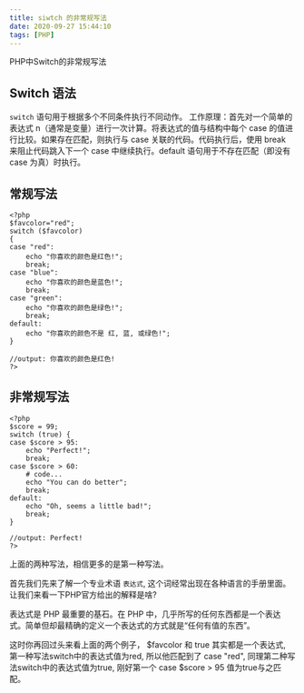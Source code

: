 ```yaml
---
title: siwtch 的非常规写法
date: 2020-09-27 15:44:10
tags: [PHP]
---
```


PHP中Switch的非常规写法

## Switch 语法

`switch` 语句用于根据多个不同条件执行不同动作。
工作原理：首先对一个简单的表达式 n（通常是变量）进行一次计算。将表达式的值与结构中每个 case 的值进行比较。如果存在匹配，则执行与 case 关联的代码。代码执行后，使用 break 来阻止代码跳入下一个 case 中继续执行。default 语句用于不存在匹配（即没有 case 为真）时执行。

## 常规写法

```
<?php
$favcolor="red";
switch ($favcolor)
{
case "red":
    echo "你喜欢的颜色是红色!";
    break;
case "blue":
    echo "你喜欢的颜色是蓝色!";
    break;
case "green":
    echo "你喜欢的颜色是绿色!";
    break;
default:
    echo "你喜欢的颜色不是 红, 蓝, 或绿色!";
}

//output: 你喜欢的颜色是红色!
?>
```

## 非常规写法

```
<?php
$score = 99;
switch (true) {
case $score > 95:
    echo "Perfect!";
    break;
case $score > 60:
    # code...
    echo "You can do better";
    break;
default:
    echo "Oh, seems a little bad!";
    break;
}

//output: Perfect!
?>

```

上面的两种写法，相信更多的是第一种写法。


首先我们先来了解一个专业术语 `表达式`, 这个词经常出现在各种语言的手册里面。让我们来看一下PHP官方给出的解释是啥?

表达式是 PHP 最重要的基石。在 PHP 中，几乎所写的任何东西都是一个表达式。简单但却最精确的定义一个表达式的方式就是“任何有值的东西”。

这时你再回过头来看上面的两个例子， $favcolor 和 true 其实都是一个表达式, 第一种写法switch中的表达式值为red, 所以他匹配到了 case "red",
同理第二种写法switch中的表达式值为true, 刚好第一个 case $score > 95 值为true与之匹配。